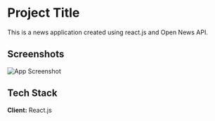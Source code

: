 
# Project Title

This is a news application created using react.js and Open News API.


## Screenshots

![App Screenshot](https://user-images.githubusercontent.com/76560065/217531034-f1991967-0613-4d32-9c8f-0a41c45d3b13.png)



## Tech Stack

**Client:** React.js


